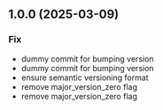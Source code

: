 ## 1.0.0 (2025-03-09)

### Fix

- dummy commit for bumping version
- dummy commit for bumping version
- ensure semantic versioning format
- remove major_version_zero flag
- remove major_version_zero flag
